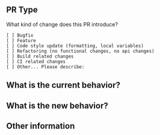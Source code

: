 ## PR Type
What kind of change does this PR introduce?

<!-- Please check the one that applies to this PR using "x". -->
```
[ ] Bugfix
[ ] Feature
[ ] Code style update (formatting, local variables)
[ ] Refactoring (no functional changes, no api changes)
[ ] Build related changes
[ ] CI related changes
[ ] Other... Please describe:
```

## What is the current behavior?
<!-- Please describe the current behavior that you are modifying, or link to a relevant issue. -->


## What is the new behavior?


<!-- If this PR contains a breaking change, please describe the impact and migration path for existing applications below. -->


## Other information